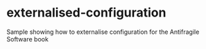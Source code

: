 # externalised-configuration
Sample showing how to externalise configuration for the Antifragile Software book
